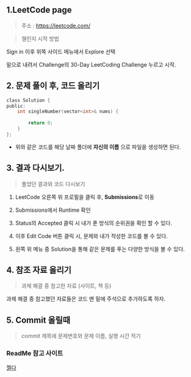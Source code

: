 ﻿## 1.LeetCode page

> 주소 : https://leetcode.com/

> 챌린지 시작 방법




Sign in 이후 위쪽 사이드 메뉴에서 Explore 선택

밑으로 내려서 Challenge의 30-Day LeetCoding Challenge 누르고 시작.

## 2. 문제 풀이 후, 코드 올리기

```c
class Solution {
public:
    int singleNumber(vector<int>& nums) {
        
        return 0;
    }
};
```

* 위와 같은 코드를 해당 날짜 폴더에 **자신의 이름** 으로 파일을 생성하면 된다.

## 3. 결과 다시보기.

> 풀었던 결과와 코드 다시보기

1. LeetCode 오른쪽 위 프로필을 클릭 후, **Submissions**로 이동

2. Submissions에서 Runtime 확인

3. Status의 Accepted 클릭 시 내가 푼 방식의 순위권을 확인 할 수 있다.

4. 이후 Edit Code 버튼 클릭 시, 문제와 내가 작성한 코드를 볼 수 있다.

5. 왼쪽 위 메뉴 중 Solution을 통해 같은 문제를 푸는 다양한 방식을 볼 수 있다.

## 4. 참조 자료 올리기

> 과제 해결 중 참고한 자료 (사이트, 책 등)

과제 해결 중 참고했던 자료들은 코드 맨 밑에 주석으로 추가하도록 하자.

## 5. Commit 올릴때

> commit 제목에 문제번호와 문제 이름, 실행 시간 적기





### ReadMe 참고 사이트 

[젤다](https://github.com/sejong-interface/Interface_Manual/wiki/Git-%EC%8B%9C%EC%9E%91%ED%95%98%EA%B8%B0%233-README.md-%ED%8C%8C%EC%9D%BC-%EC%9E%91%EC%84%B1%ED%95%98%EA%B8%B0%21)

